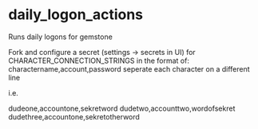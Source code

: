 # daily_logon_actions
Runs daily logons for gemstone

Fork and configure a secret (settings -> secrets in UI) for CHARACTER_CONNECTION_STRINGS
in the format of: charactername,account,password
seperate each character on a different line

i.e.

dudeone,accountone,sekretword
dudetwo,accounttwo,wordofsekret
dudethree,accountone,sekretotherword
